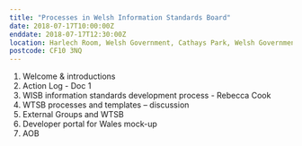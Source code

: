 ```yaml
---
title: "Processes in Welsh Information Standards Board"
date: 2018-07-17T10:00:00Z
enddate: 2018-07-17T12:30:00Z
location: Harlech Room, Welsh Government, Cathays Park, Welsh Government
postcode: CF10 3NQ
---
```


1.  Welcome & introductions
2.	Action Log  - Doc 1
3.	WISB information standards development process - Rebecca Cook
4.	WTSB processes and templates – discussion
5.	External Groups and WTSB
6.	Developer portal for Wales mock-up
7.	AOB
	
